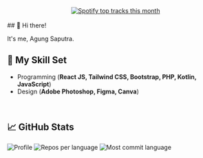 <div align="center">
  <a href="https://open.spotify.com/user/agung_saputra14">
    <img src="https://spotify-recently-played-readme.vercel.app/api?user=agung_saputra14" alt="Spotify top tracks this month"  />
  </a>
</div>

<br>
## 👋 Hi there!

It's me, Agung Saputra.

## 💬 My Skill Set
* Programming (**React JS, Tailwind CSS, Bootstrap, PHP, Kotlin, JavaScript**)
* Design (**Adobe Photoshop, Figma, Canva**)

<br>

## 📈 GitHub Stats
![Profile](https://github-profile-summary-cards.vercel.app/api/cards/profile-details?username=itsAgungSaputra&theme=codeSTACKr)
![Repos per language](https://github-profile-summary-cards.vercel.app/api/cards/repos-per-language?username=itsAgungSaputra&theme=codeSTACKr)
![Most commit language](https://github-profile-summary-cards.vercel.app/api/cards/most-commit-language?username=itsAgungSaputra&theme=codeSTACKr)
